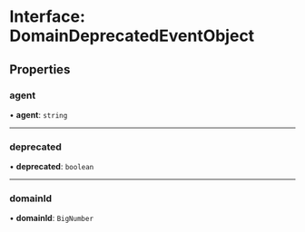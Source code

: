 # Interface: DomainDeprecatedEventObject

## Properties

### agent

• **agent**: `string`

___

### deprecated

• **deprecated**: `boolean`

___

### domainId

• **domainId**: `BigNumber`
